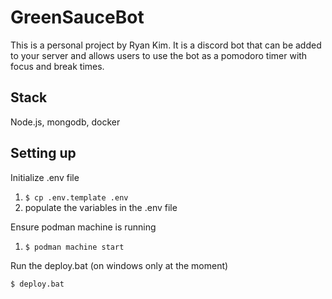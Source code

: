 # GreenSauceBot
This is a personal project by Ryan Kim. It is a discord bot that can be added to your server and allows users to use the bot as a pomodoro timer with focus and break times.

## Stack
Node.js, mongodb, docker

## Setting up
Initialize .env file

1. `$ cp .env.template .env`
2. populate the variables in the .env file

Ensure podman machine is running

1. `$ podman machine start`

Run the deploy.bat (on windows only at the moment)

`$ deploy.bat`